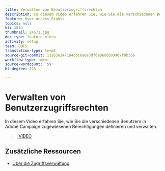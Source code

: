 ```yaml
---
title: Verwalten von Benutzerzugriffsrechten
description: In diesem Video erfahren Sie, wie Sie die verschiedenen Benutzern in Adobe Campaign zugewiesenen Berechtigungen definieren und verwalten.
feature: User Access Rights
topics: null
kt: 1814
thumbnail: 24671.jpg
doc-type: feature video
activity: setup
team: DOCS
translation-type: tm+mt
source-git-commit: 11263e247184ddc6a8e3df6a8ed0899907fbb366
workflow-type: tm+mt
source-wordcount: '59'
ht-degree: 22%

---
```



# Verwalten von Benutzerzugriffsrechten

In diesem Video erfahren Sie, wie Sie die verschiedenen Benutzern in Adobe Campaign zugewiesenen Berechtigungen definieren und verwalten.

>[!VIDEO](https://video.tv.adobe.com/v/24671?quality=12)

## Zusätzliche Ressourcen

* [Über die Zugriffsverwaltung](https://docs.adobe.com/content/help/en/campaign-standard/using/administrating/users-and-security/about-access-management.html)
